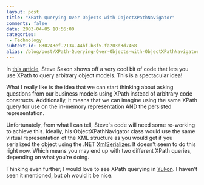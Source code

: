 ```yaml
---
layout: post
title: "XPath Querying Over Objects with ObjectXPathNavigator"
comments: false
date: 2003-04-05 10:56:00
categories:
 - Technology
subtext-id: 830243ef-2134-44bf-b3f5-fa203d3d7468
alias: /blog/post/XPath-Querying-Over-Objects-with-ObjectXPathNavigator.aspx
---
```



In [this article](http://msdn.microsoft.com/library/default.asp?url=/library/en-us/dnexxml/html/xml03172003.asp), Steve Saxon shows off a very cool bit of code that lets you use XPath to query arbitrary object models. This is a spectacular idea!

What I really like is the idea that we can start thinking about asking questions from our business models using XPath instead of arbitrary code constructs. Additionally, it means that we can imagine using the same XPath query for use on the in-memory representation AND the persisted representation.

Unfortunately, from what I can tell, Steve's code will need some re-working to achieve this. Ideally, his ObjectXPathNavigator class would use the same virtual representation of the XML structure as you would get if you serialized the object using the .NET [XmlSerializer](http://msdn.microsoft.com/library/default.asp?url=/library/en-us/cpref/html/frlrfsystemxmlserializationxmlserializerclasstopic.asp). It doesn't seem to do this right now. Which means you may end up with two different XPath queries, depending on what you're doing.

Thinking even further, I would love to see XPath querying in [Yukon](http://www.microsoft.com/sql/evaluation/yukon.asp). I haven't seen it mentioned, but oh would it be nice.

